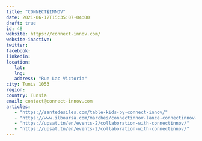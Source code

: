 ```yaml
---
title: "CONNECT�INNOV"
date: 2021-06-12T15:35:07-04:00
draft: true
id: 48
website: https://connect-innov.com/
website-inactive: 
twitter: 
facebook: 
linkedin: 
location: 
   lat: 
   lng: 
   address: "Rue Lac Victoria"
city: Tunis 1053
region: 
country: Tunsia
email: contact@connect-innov.com
articles:
   - "https://santedesiles.com/table-kids-by-connect-innov/"
   - "https://www.ilboursa.com/marches/connectinnov-lance-connectinnov-lab--premier-incubateur-healthtech-en-tunisie_28256"
   - "https://upsat.tn/en/events-2/collaboration-with-connectinnov/"
   - "https://upsat.tn/en/events-2/collaboration-with-connectinnov/"
---
```


